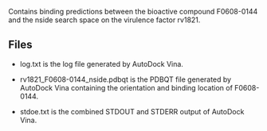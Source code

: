 Contains binding predictions between the bioactive compound F0608-0144 and the nside search space on the virulence factor rv1821.

## Files

- log.txt is the log file generated by AutoDock Vina.

- rv1821_F0608-0144_nside.pdbqt is the PDBQT file generated by AutoDock Vina containing the orientation and binding location of F0608-0144.

- stdoe.txt is the combined STDOUT and STDERR output of AutoDock Vina.

